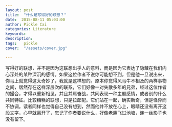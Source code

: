 ```yaml
---
layout: post  
title:  "什么是写得好的联想？"
date:  2015-08-11 05:03:00
author: Pickle Cai  
categories: Literature  
keywords: 
description:   
tags:	pickle   
cover:  "/assets/cover.jpg"  

---
```


写得好的联想，并不是因为这联想出乎人的意料，而是因为它表达了隐藏在我们内心深处的某种深沉的感情。如果这位作者不说你可能想不到，但是他一旦说出来，你马上就觉得这太奇妙了，我就是这样想的。原本你觉得风马牛不相及的两样事物之间，居然存在这样深层次的联系，它们好像一对失散多年的兄弟，经过这位作者的撮合，才得以重新相见，并且并肩奋战，共同表现一种主题感情，或者别的什么共同特征。比较糟糕的联想，只是拉郎配。它们站在一起，确实新奇，但是怪异而不协调。读者同样也觉得自己没有想到，然而他并不放在心上，眼睛还没有离开这段文字，心早就离开了，忘记了作者要说什么，好像老鹰飞过池塘，连一丝影子也没有留下。

		    


